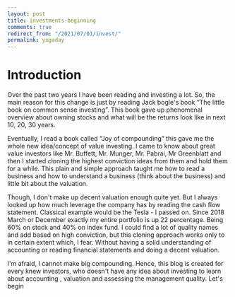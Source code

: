 ```yaml
---
layout: post
title: investments-beginning 
comments: true
redirect_from: "/2021/07/01/invest/"
permalink: yogaday
---
```


# Introduction

Over the past two years I have been reading and investing a lot. So, the main reason for this change is just by reading Jack bogle's book “The little book on common sense investing”. This book gave up phenomenal overview about owning stocks and what will be the returns look like in next 10, 20, 30 years. 

Eventually, I read a book called “Joy of compounding” this gave me the whole new idea/concept of value investing. I came to know about great value investors like Mr. Buffett, Mr. Munger, Mr. Pabrai, Mr Greenblatt and then I started cloning the highest conviction ideas from them and hold them for a while. 
This plain and simple approach taught me how to read a business and how to understand a business (think about the business) and little bit about the valuation. 

Though, I don't make up decent valuation enough quite yet. But I always looked up how much leverage the company has by reading the cash flow statement. Classical example would be the Tesla - I passed on. 
Since 2018 March or December exactly my entire portfolio is up 22 percentage. Being 60% on stock and 40% on index fund. I could find a lot of quality names and add based on high conviction, but this cloning approach works only to in certain extent which, I fear. 
Without having a solid understanding of accounting or reading financial statements and doing a decent valuation. 

I'm afraid, I cannot make big compounding.
Hence, this blog is created for every knew investors, who doesn't have any idea about investing to learn about accounting , valuation and assessing the management quality. Let's begin 
